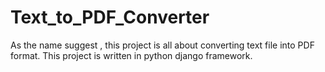 # Text_to_PDF_Converter

As the name suggest , this project is all about converting text file into PDF format. This project is written in python django framework.
